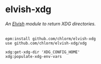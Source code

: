 # elvish-xdg

###### An [Elvish](https://elv.sh) module to return XDG directories.

```elvish
epm:install github.com/chlorm/elvish-xdg
use github.com/chlorm/elvish-xdg/xdg

xdg:get-xdg-dir 'XDG_CONFIG_HOME'
xdg:populate-xdg-env-vars
```
